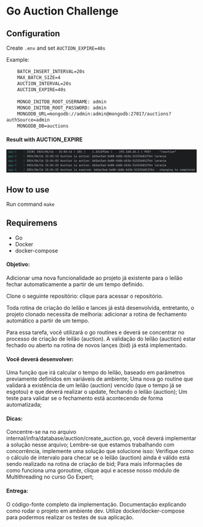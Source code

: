 # Go Auction Challenge

## Configuration

Create `.env` and set `AUCTION_EXPIRE=40s`

Example:
    
        BATCH_INSERT_INTERVAL=20s
        MAX_BATCH_SIZE=4
        AUCTION_INTERVAL=20s
        AUCTION_EXPIRE=40s
        
        MONGO_INITDB_ROOT_USERNAME: admin
        MONGO_INITDB_ROOT_PASSWORD: admin
        MONGODB_URL=mongodb://admin:admin@mongodb:27017/auctions?authSource=admin
        MONGODB_DB=auctions
    

#### Result with AUCTION_EXPIRE

![evidence-trigger-auction.png](evidence-trigger-auction.png)


## How to use

Run command `make`

## Requiremens

- Go
- Docker
- docker-compose

#### Objetivo:
Adicionar uma nova funcionalidade ao projeto já existente para o leilão fechar automaticamente a partir de um tempo definido.

Clone o seguinte repositório: clique para acessar o repositório.

Toda rotina de criação do leilão e lances já está desenvolvida, entretanto, o projeto clonado necessita de melhoria: adicionar a rotina de fechamento automático a partir de um tempo.

Para essa tarefa, você utilizará o go routines e deverá se concentrar no processo de criação de leilão (auction). A validação do leilão (auction) estar fechado ou aberto na rotina de novos lançes (bid) já está implementado.

#### Você deverá desenvolver:

Uma função que irá calcular o tempo do leilão, baseado em parâmetros previamente definidos em variáveis de ambiente;
Uma nova go routine que validará a existência de um leilão (auction) vencido (que o tempo já se esgotou) e que deverá realizar o update, fechando o leilão (auction);
Um teste para validar se o fechamento está acontecendo de forma automatizada;

#### Dicas:

Concentre-se na no arquivo internal/infra/database/auction/create_auction.go, você deverá implementar a solução nesse arquivo;
Lembre-se que estamos trabalhando com concorrência, implemente uma solução que solucione isso:
Verifique como o cálculo de intervalo para checar se o leilão (auction) ainda é válido está sendo realizado na rotina de criação de bid;
Para mais informações de como funciona uma goroutine, clique aqui e acesse nosso módulo de Multithreading no curso Go Expert;

#### Entrega:

O código-fonte completo da implementação.
Documentação explicando como rodar o projeto em ambiente dev.
Utilize docker/docker-compose para podermos realizar os testes de sua aplicação.
